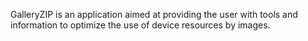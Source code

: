GalleryZIP is an application aimed at providing the user with tools and information to optimize the use of device resources by images.
